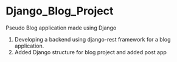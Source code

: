 # Django_Blog_Project
Pseudo Blog application made using Django
1. Developing a backend using django-rest framework for a blog application.
2. Added Django structure for blog project and added post app